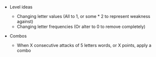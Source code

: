 - Level ideas
	- Changing letter values (All to 1, or some * 2 to represent weakness against)
	- Changing letter frequencies (Or alter to 0 to remove completely)

- Combos
	- When X consecutive attacks of 5 letters words, or X points, apply a combo